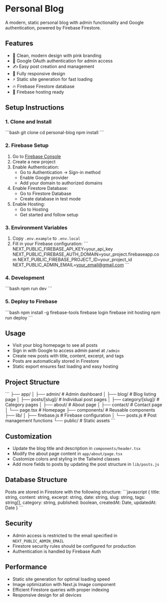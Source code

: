 # Personal Blog

A modern, static personal blog with admin functionality and Google authentication, powered by Firebase Firestore.

## Features

- 🎨 Clean, modern design with pink branding
- 🔐 Google OAuth authentication for admin access
- ✍️ Easy post creation and management
- 📱 Fully responsive design
- ⚡ Static site generation for fast loading
- 🔥 Firebase Firestore database
- 🚀 Firebase hosting ready

## Setup Instructions

### 1. Clone and Install
\`\`\`bash
git clone <your-repo>
cd personal-blog
npm install
\`\`\`

### 2. Firebase Setup
1. Go to [Firebase Console](https://console.firebase.google.com/)
2. Create a new project
3. Enable Authentication:
   - Go to Authentication → Sign-in method
   - Enable Google provider
   - Add your domain to authorized domains
4. Enable Firestore Database:
   - Go to Firestore Database
   - Create database in test mode
5. Enable Hosting:
   - Go to Hosting
   - Get started and follow setup

### 3. Environment Variables
1. Copy `.env.example` to `.env.local`
2. Fill in your Firebase configuration:
   \`\`\`
   NEXT_PUBLIC_FIREBASE_API_KEY=your_api_key
   NEXT_PUBLIC_FIREBASE_AUTH_DOMAIN=your_project.firebaseapp.com
   NEXT_PUBLIC_FIREBASE_PROJECT_ID=your_project_id
   NEXT_PUBLIC_ADMIN_EMAIL=your_email@gmail.com
   \`\`\`

### 4. Development
\`\`\`bash
npm run dev
\`\`\`

### 5. Deploy to Firebase
\`\`\`bash
npm install -g firebase-tools
firebase login
firebase init hosting
npm run deploy
\`\`\`

## Usage

- Visit your blog homepage to see all posts
- Sign in with Google to access admin panel at `/admin`
- Create new posts with title, content, excerpt, and tags
- Posts are automatically stored in Firestore
- Static export ensures fast loading and easy hosting

## Project Structure

\`\`\`
├── app/
│   ├── admin/           # Admin dashboard
│   ├── blog/            # Blog listing page
│   ├── posts/[slug]/    # Individual post pages
│   ├── category/[slug]/ # Category pages
│   ├── about/           # About page
│   ├── contact/         # Contact page
│   └── page.tsx         # Homepage
├── components/          # Reusable components
├── lib/
│   ├── firebase.js      # Firebase configuration
│   └── posts.js         # Post management functions
└── public/              # Static assets
\`\`\`

## Customization

- Update the blog title and description in `components/header.tsx`
- Modify the about page content in `app/about/page.tsx`
- Customize colors and styling in the Tailwind classes
- Add more fields to posts by updating the post structure in `lib/posts.js`

## Database Structure

Posts are stored in Firestore with the following structure:
\`\`\`javascript
{
  title: string,
  content: string,
  excerpt: string,
  date: string,
  slug: string,
  tags: string[],
  category: string,
  published: boolean,
  createdAt: Date,
  updatedAt: Date
}
\`\`\`

## Security

- Admin access is restricted to the email specified in `NEXT_PUBLIC_ADMIN_EMAIL`
- Firestore security rules should be configured for production
- Authentication is handled by Firebase Auth

## Performance

- Static site generation for optimal loading speed
- Image optimization with Next.js Image component
- Efficient Firestore queries with proper indexing
- Responsive design for all devices
